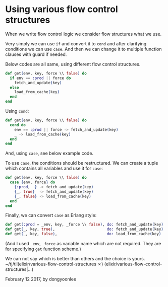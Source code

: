 # Using various flow control structures

When we write flow control logic we consider flow structures what we use.

Very simply we can use `if` and convert it to `cond`
and after clarifying conditions we can use `case`.
And then we can change it to multiple function clauses with guard if needed.

Below codes are all same, using different flow control structures.

```elixir
def get(env, key, force \\ false) do
  if env == :prod || force do
    fetch_and_update(key)
  else
    load_from_cache(key)
  end
end
```

Using `cond`:

```elixir
def get(env, key, force \\ false) do
  cond do
    env == :prod || force -> fetch_and_update(key)
    _ -> load_from_cache(key)
  end
end
```

And, using `case`, see below example code.

To use `case`, the conditions should be restructured.
We can create a tuple which contains all variables and use it for `case`:

```elixir
def get(env, key, force \\ false) do
  case {env, force} do
    {:prod, _} -> fetch_and_update(key)
    {_, true}  -> fetch_and_update(key)
    {_, false} -> load_from_cache(key)
  end
end
```

Finally, we can convert `case` as Erlang style:

```elixir
def get(:prod = _env, key, _force \\ false), do: fetch_and_update(key)
def get(_, key, true),                       do: fetch_and_update(key)
def get(_, key, false),                      do: load_from_cache(key)
```
(And I used `_env`, `_force` as variable name which are not required. They are for specifying `get` function scheme.)

We can not say which is better than others and the choice is yours.
~/tj/til(elixir/various-flow-control-structures ✗)                                                                                                                 (elixir/various-flow-control-structures|…)

February 12 2017, by dongyoonlee
